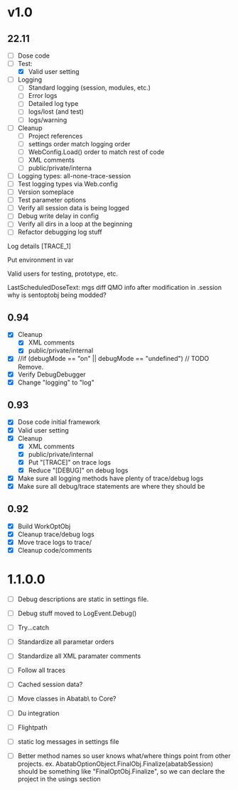 # v1.0

## 22.11

* [ ] Dose code
* [ ] Test:
  * [X] Valid user setting
* [ ] Logging
  * [ ] Standard logging (session, modules, etc.)
  * [ ] Error logs
  * [ ] Detailed log type
  * [ ] logs/lost (and test)
  * [ ] logs/warning
* [ ] Cleanup
  * [ ] Project references
  * [ ] settings order match logging order
  * [ ] WebConfig.Load() order to match rest of code
  * [ ] XML comments
  * [ ] public/private/interna
* [ ] Logging types: all-none-trace-session
* [ ] Test logging types via Web.config
* [ ] Version someplace
* [ ] Test parameter options
* [ ] Verify all session data is being logged
* [ ] Debug write delay in config
* [ ] Verify all dirs in a loop at the beginning
* [ ] Refactor debugging log stuff

Log details [TRACE_1]

Put environment in var

Valid users for testing, prototype, etc.


LastScheduledDoseText:
mgs diff
QMO info after modification in .session  
why is sentoptobj being modded?

## 0.94

* [X] Cleanup
  * [X] XML comments
  * [X] public/private/internal
* [X] //if (debugMode == "on" || debugMode == "undefined") // TODO Remove.
* [X] Verify DebugDebugger
* [X] Change "logging" to "log"

## 0.93

* [X] Dose code initial framework
* [X] Valid user setting
* [X] Cleanup
  * [X] XML comments
  * [X] public/private/internal
  * [X] Put "[TRACE]" on trace logs
  * [X] Reduce "[DEBUG]" on debug logs
* [X] Make sure all logging methods have plenty of trace/debug logs
* [X] Make sure all debug/trace statements are where they should be

## 0.92

* [X] Build WorkOptObj
* [X] Cleanup trace/debug logs
* [X] Move trace logs to trace/
* [X] Cleanup code/comments

# 1.1.0.0

* [ ] Debug descriptions are static in settings file.
* [ ] Debug stuff moved to LogEvent.Debug()
* [ ] Try...catch
* [ ] Standardize all parametar orders
* [ ] Standardize all XML paramater comments
* [ ] Follow all traces
* [ ] Cached session data?
* [ ] Move classes in Abatab\ to Core\?
* [ ] Du integration
* [ ] Flightpath
* [ ] static log messages in settings file



* [ ] Better method names so user knows what/where things point from other projects.
ex. AbatabOptionObject.FinalObj.Finalize(abatabSession) should be something like "FinalOptObj.Finalize", so we can declare the project in the usings section